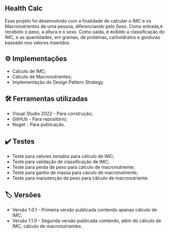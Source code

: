 ﻿
## Health Calc

Esse projeto foi desenvolvido com a finalidade de calcular o IMC e os Macronutrientes de uma pessoa, diferenciando pelo Sexo.
Como entrada,é recebido o peso, a altura e o sexo. Como saída, é exibido a classificação do IMC, e as quantidades, em gramas,
de proteínas, carboidratos e gorduras baseado nos valores inseridos.

## ⚙️ Implementações

- Cálculo de IMC;
- Cálculo de Macronutrientes;
- Implementação do Design Pattern Strategy.

## 🛠️ Ferramentas utilizadas
 
- Visual Studio 2022 - Para construção;
- GitHUb - Para repositório;
- Nuget - Para publicação.

## ✔️ Testes

- Teste para valores zerados para cálculo de IMC;
- Teste para validação de classificação de IMC;
- Teste para perda de peso para cálculo de macronutriente;
- Teste para ganho de massa para cáculo de macronutriente;
- Teste para manutenção de peso para cálculo de macronutriente.

## 🏷️ Versões

- Versão 1.0.1 - Primeira versão publicada contendo apenas cálculo de IMC;
- Versão 1.1.0 - Segunda versão publicada contendo, além do cálculo de IMC, cálculo de macronutrientes.



